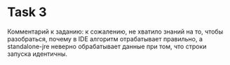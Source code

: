 # Task 3
Комментарий к заданию: к сожалению, не хватило знаний на то, чтобы разобраться, почему в IDE алгоритм отрабатывает правильно, а standalone-jre неверно обрабатывает данные при том, что строки запуска идентичны.